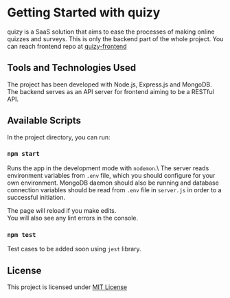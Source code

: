 # Getting Started with quizy

quizy is a SaaS solution that aims to ease the processes of making online quizzes and surveys. This is only the backend part of the whole project. You can reach frontend repo at [quizy-frontend](https://github.com/emredalkiran/quizy-frontend)

## Tools and Technologies Used

The project has been developed with Node.js, Express.js and MongoDB. The backend serves as an API server for frontend aiming to be a RESTful API.

## Available Scripts

In the project directory, you can run:

### `npm start`

Runs the app in the development mode with `nodemon`.\ The server reads environment variables from `.env` file, which you should configure for your own environment. MongoDB daemon should also be running and database connection variables should be read from `.env` file in `server.js` in order to a successful initiation.

The page will reload if you make edits.\
You will also see any lint errors in the console.

### `npm test`

Test cases to be added soon using `jest` library.

## License

This project is licensed under [MIT License](https://opensource.org/licenses/MIT)
